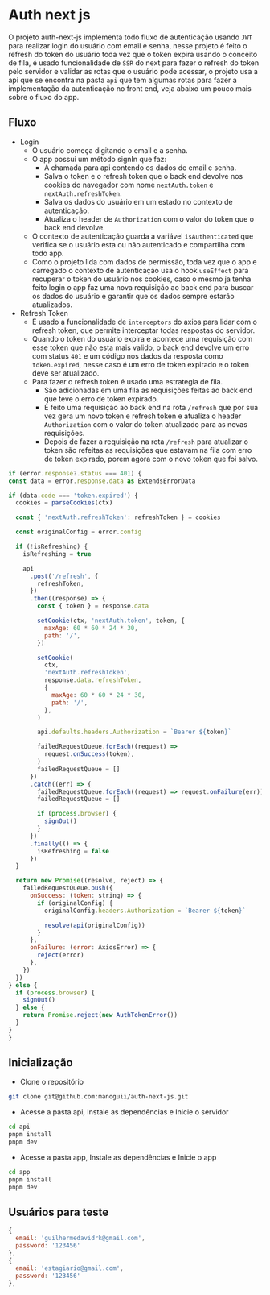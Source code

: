 # Auth next js

O projeto auth-next-js implementa todo fluxo de autenticação usando `JWT` para realizar login do usuário com email e senha, nesse projeto é feito o refresh do token do usuário toda vez que o token expira usando o conceito de fila, é usado funcionalidade de `SSR` do next para fazer o refresh do token pelo servidor e validar as rotas que o usuário pode acessar, o projeto usa a api que se encontra na pasta `api` que tem algumas rotas para fazer a implementação da autenticação no front end, veja abaixo um pouco mais sobre o fluxo do app.

## Fluxo

- Login
  - O usuário começa digitando o email e a senha.
  - O app possui um método signIn que faz:
    - A chamada para api contendo os dados de email e senha.
    - Salva o token e o refresh token que o back end devolve nos cookies do navegador com nome `nextAuth.token` e `nextAuth.refreshToken`.
    - Salva os dados do usuário em um estado no contexto de autenticação.
    - Atualiza o header de `Authorization` com o valor do token que o back end devolve.
  - O contexto de autenticação guarda a variável `isAuthenticated` que verifica se o usuário esta ou não autenticado e compartilha com todo app.
  - Como o projeto lida com dados de permissão, toda vez que o app e carregado o contexto de autenticação usa o hook `useEffect` para recuperar o token do usuário nos cookies, caso o mesmo ja tenha feito login o app faz uma nova requisição ao back end para buscar os dados do usuário e garantir que os dados sempre estarão atualizados.
- Refresh Token
  - É usado a funcionalidade de `interceptors` do axios para lidar com o refresh token, que permite interceptar todas respostas do servidor.
  - Quando o token do usuário expira e acontece uma requisição com esse token que não esta mais valido, o back end devolve um erro com status `401` e um código nos dados da resposta como `token.expired`, nesse caso é um erro de token expirado e o token deve ser atualizado.
  - Para fazer o refresh token é usado uma estrategia de fila.
    - São adicionadas em uma fila as requisições feitas ao back end que teve o erro de token expirado.
    - É feito uma requisição ao back end na rota `/refresh` que por sua vez gera um novo token e refresh token e atualiza o header `Authorization` com o valor do token atualizado para as novas requisições.
    - Depois de fazer a requisição na rota `/refresh` para atualizar o token são refeitas as requisições que estavam na fila com erro de token expirado, porem agora com o novo token que foi salvo.

```js
if (error.response?.status === 401) {
const data = error.response.data as ExtendsErrorData

if (data.code === 'token.expired') {
  cookies = parseCookies(ctx)

  const { 'nextAuth.refreshToken': refreshToken } = cookies

  const originalConfig = error.config

  if (!isRefreshing) {
    isRefreshing = true

    api
      .post('/refresh', {
        refreshToken,
      })
      .then((response) => {
        const { token } = response.data

        setCookie(ctx, 'nextAuth.token', token, {
          maxAge: 60 * 60 * 24 * 30,
          path: '/',
        })

        setCookie(
          ctx,
          'nextAuth.refreshToken',
          response.data.refreshToken,
          {
            maxAge: 60 * 60 * 24 * 30,
            path: '/',
          },
        )

        api.defaults.headers.Authorization = `Bearer ${token}`

        failedRequestQueue.forEach((request) =>
          request.onSuccess(token),
        )
        failedRequestQueue = []
      })
      .catch((err) => {
        failedRequestQueue.forEach((request) => request.onFailure(err))
        failedRequestQueue = []

        if (process.browser) {
          signOut()
        }
      })
      .finally(() => {
        isRefreshing = false
      })
  }

  return new Promise((resolve, reject) => {
    failedRequestQueue.push({
      onSuccess: (token: string) => {
        if (originalConfig) {
          originalConfig.headers.Authorization = `Bearer ${token}`

          resolve(api(originalConfig))
        }
      },
      onFailure: (error: AxiosError) => {
        reject(error)
      },
    })
  })
} else {
  if (process.browser) {
    signOut()
  } else {
    return Promise.reject(new AuthTokenError())
  }
}
}
```

## Inicialização

- Clone o repositório

```zsh
git clone git@github.com:manoguii/auth-next-js.git
```

- Acesse a pasta api, Instale as dependências e Inicie o servidor

```zsh
cd api
pnpm install
pnpm dev
```

- Acesse a pasta app, Instale as dependências e Inicie o app

```zsh
cd app
pnpm install
pnpm dev
```

## Usuários para teste

```js
{
  email: 'guilhermedavidrk@gmail.com',
  password: '123456'
},
{
  email: 'estagiario@gmail.com',
  password: '123456'
},
```
